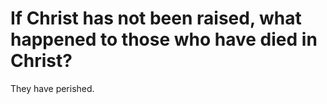 # If Christ has not been raised, what happened to those who have died in Christ?

They have perished.
